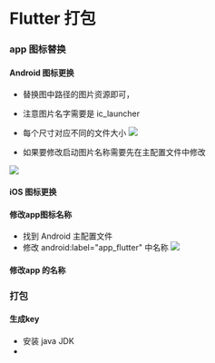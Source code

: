 # Flutter 打包

### app 图标替换

#### Android 图标更换
- 替换图中路径的图片资源即可，
- 注意图片名字需要是 ic_launcher
- 每个尺寸对应不同的文件大小
![](http://ww2.sinaimg.cn/large/006tNc79ly1g4bgpxs583j30ko1000wv.jpg)


- 如果要修改启动图片名称需要先在主配置文件中修改

![](http://ww4.sinaimg.cn/large/006tNc79ly1g4bgwlvax4j31li0o4aik.jpg)

#### iOS 图标更换



#### 修改app图标名称

- 找到 Android 主配置文件
- 修改 android:label="app_flutter" 中名称
![](http://ww4.sinaimg.cn/large/006tNc79ly1g4bgrcevo1j31kt0u0asy.jpg)

#### 修改app 的名称

### 打包

#### 生成key
- 安装 java JDK 
- 

